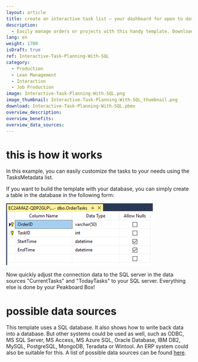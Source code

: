 ```yaml
---
layout: article
title: create an interactive task list – your dashboard for open to dos
description: 
  - Easily manage orders or projects with this handy template. Download it for free and create a practical digital to do list to keep open tasks in sight. In addition, you can see your next scheduled tasks and how much time is planned for each of them. Connect your Peakboard Box to a touchscreen to record how long you took per task. With one click this information is saved in a SQL server and helps you to optimize processes sustainably.
lang: en
weight: 1700
isDraft: true
ref: Interactive-Task-Planning-With-SQL
category:
  - Production
  - Lean Management
  - Interaction
  - Job Production
image: Interactive-Task-Planning-With-SQL.png
image_thumbnail: Interactive-Task-Planning-With-SQL_thumbnail.png
download: Interactive-Task-Planning-With-SQL.pbmx
overview_description:
overview_benefits:
overview_data_sources:
---
```

# this is how it works 

In this example, you can easily customize the tasks to your needs using the TasksMetadata list.

If you want to build the template with your database, you can simply create a table in the database in the following form: 

![](img/SQL-Database-Overview.png)

Now quickly adjust the connection data to the SQL server in the data sources "CurrentTasks" and "TodayTasks" to your SQL server. Everything else is done by your Peakboard Box!


# possible data sources

This template uses a SQL database. It also shows how to write back data into a database. But other systems could be used as well, such as ODBC, MS SQL Server, MS Access, MS Azure SQL, Oracle Database, IBM DB2, MySQL, PostgreSQL, MongoDB, Teradata or Wintool. An ERP system could also be suitable for this. A list of possible data sources can be found [here](https://peakboard.com/en/product/peakboard-versions/#dataconnections).
